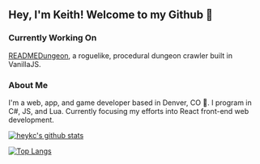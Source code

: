 ## Hey, I'm Keith! Welcome to my Github 👋

### Currently Working On
[READMEDungeon](https://github.com/heykc/READMEDungeon), a roguelike, procedural dungeon crawler built in VanillaJS.

### About Me
I'm a web, app, and game developer based in Denver, CO 🌄. I program in C#, JS, and Lua. Currently focusing my efforts into React front-end web development. 

[![heykc's github stats](https://github-readme-stats.vercel.app/api?username=heykc&theme=vue)](https://github.com/heykc/github-readme-stats)

[![Top Langs](https://github-readme-stats.vercel.app/api/top-langs/?username=heykc&layout=compact)](https://github.com/heykc/github-readme-stats)
